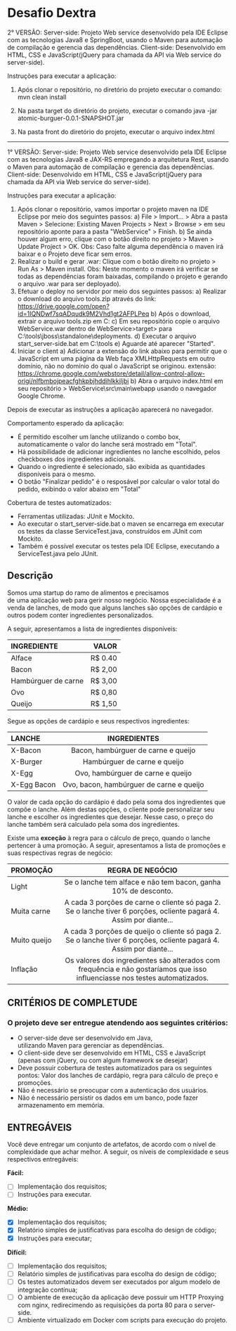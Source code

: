 # Desafio Dextra

2° VERSÃO:
Server-side: Projeto Web service desenvolvido pela IDE Eclipse com as tecnologias Java8 e SpringBoot, usando o Maven para automação de compilação e gerencia das dependências.
Client-side: Desenvolvido em HTML, CSS e JavaScript(jQuery para chamada da API via Web service do server-side).

Instruções para executar a aplicação:
1) Após clonar o repositório, no diretório do projeto executar o comando: mvn clean install

2) Na pasta target do diretório do projeto, executar o comando java -jar atomic-burguer-0.0.1-SNAPSHOT.jar

3) Na pasta front do diretório do projeto, executar o arquivo index.html

________________________________________________________________________________________________________________________________________

1° VERSÃO:
Server-side: Projeto Web service desenvolvido pela IDE Eclipse com as tecnologias Java8 e JAX-RS empregando a arquitetura Rest, usando o Maven para automação de compilação e gerencia das dependências.
Client-side: Desenvolvido em HTML, CSS e JavaScript(jQuery para chamada da API via Web service do server-side).

Instruções para executar a aplicação:

1) Após clonar o repositório, vamos importar o projeto maven na IDE Eclipse por meio dos seguintes passos:
	a) File > Import... > Abra a pasta Maven > Selecione: Existing Maven Projects > Next > Browse > em seu repositório aponte para a pasta "WebService" > Finish.
	b) Se ainda houver algum erro, clique com o botão direito no projeto > Maven > Update Project > OK. 
	Obs: Caso falte alguma dependência o maven irá baixar e o Projeto deve ficar sem erros.
2) Realizar o build e gerar .war: Clique com o botão direito no projeto > Run As > Maven install. 
Obs: Neste momento o maven irá verificar se todas as dependências foram baixadas, compilando o projeto e gerando o arquivo .war para ser deployado).
3) Efetuar o deploy no servidor por meio dos seguintes passos:
	a) Realizar o download do arquivo tools.zip através do link: https://drive.google.com/open?id=1IQNDwf7sqADqudk9M2Vhd1gt2AFPLPeq
	b) Após o download, extrair o arquivo tools.zip em C:
	c) Em seu repositório copie o arquivo WebService.war dentro de WebService>target> para C:\tools\jboss\standalone\deployments.
	d) Executar o arquivo start_server-side.bat em C:\tools 
	e) Aguarde até aparecer "Started".
4) Iniciar o client
	a) Adicionar a extensão do link abaixo para permitir que o JavaScript em uma página da Web faça XMLHttpRequests em outro domínio, não no domínio do qual o JavaScript se originou. 
extensão: https://chrome.google.com/webstore/detail/allow-control-allow-origi/nlfbmbojpeacfghkpbjhddihlkkiljbi
	b) Abra o arquivo index.html em seu repositório > WebService\src\main\webapp usando o navegador Google Chrome.

Depois de executar as instruções a aplicação aparecerá no navegador.

Comportamento esperado da aplicação:
- É permitido escolher um lanche utilizando o combo box, automaticamente o valor do lanche será mostrado em "Total".
- Há possibilidade de adicionar ingredientes no lanche escolhido, pelos checkboxes dos ingredientes adicionais.
- Quando o ingrediente é selecionado, são exibida as quantidades disponíveis para o mesmo. 
- O botão "Finalizar pedido" é o resposável por calcular o valor total do pedido, exibindo o valor abaixo em "Total"

Cobertura de testes automatizados:
- Ferramentas utilizadas: JUnit e Mockito.
- Ao executar o start_server-side.bat o maven se encarrega em executar os testes da classe ServiceTest.java, construídos em JUnit com Mockito.
- Também é possível executar os testes pela IDE Eclipse, executando a ServiceTest.java pelo JUnit.

## Descrição

Somos uma startup do ramo de alimentos e precisamos de uma aplicação web para gerir nosso negócio. Nossa especialidade é a venda de lanches, de modo que alguns lanches são opções de cardápio e outros podem conter ingredientes personalizados.

A seguir, apresentamos a lista de ingredientes disponíveis:


INGREDIENTE           |   VALOR
:---------            | --------:
Alface                | R$ 0.40
Bacon                 | R$ 2,00
Hambúrguer de carne   | R$ 3,00
Ovo                   | R$ 0,80
Queijo                | R$ 1,50

Segue as opções de cardápio e seus respectivos ingredientes:


LANCHE        |   INGREDIENTES
:---------    | :--------------------------------------:
X-Bacon       | Bacon, hambúrguer de carne e queijo
X-Burger      | Hambúrguer de carne e queijo
X-Egg         | Ovo, hambúrguer de carne e queijo
X-Egg Bacon   | Ovo, bacon, hambúrguer de carne e queijo

O valor de cada opção do cardápio é dado pela soma dos ingredientes que compõe o lanche. Além destas opções, o cliente pode personalizar seu lanche e escolher os ingredientes que desejar. Nesse caso, o preço do lanche também será calculado pela soma dos ingredientes.

Existe uma <b>exceção</b> à regra para o cálculo de preço, quando o lanche pertencer à uma promoção. A seguir, apresentamos a lista de promoções e suas respectivas regras de negócio:

PROMOÇÃO        |  REGRA DE NEGÓCIO
:---------      | :--------------------------------------:
Light           | Se o lanche tem alface e não tem bacon, ganha 10% de desconto.
Muita carne     | A cada 3 porções de carne o cliente só paga 2. Se o lanche tiver 6 porções, ocliente pagará 4. Assim por diante...
Muito queijo    | A cada 3 porções de queijo o cliente só paga 2. Se o lanche tiver 6 porções, ocliente pagará 4. Assim por diante...
Inflação        | Os valores dos ingredientes são alterados com frequência e não gostaríamos que isso influenciasse nos testes automatizados.

## CRITÉRIOS DE COMPLETUDE

### O projeto deve ser entregue atendendo aos seguintes critérios:

- O server-side deve ser desenvolvido em Java, utilizando Maven para gerenciar as dependências.
- O client-side deve ser desenvolvido em HTML, CSS e JavaScript (apenas com jQuery, ou com algum framework se desejar)
- Deve possuir cobertura de testes automatizados para os seguintes pontos: Valor dos lanches de cardápio, regra para cálculo de preço e promoções.
- Não é necessário se preocupar com a autenticação dos usuários.
- Não é necessário persistir os dados em um banco, pode fazer armazenamento em memória.


## ENTREGÁVEIS

Você deve entregar um conjunto de artefatos, de acordo com o nível de complexidade que achar melhor. A seguir, os níveis de complexidade e seus respectivos entregáveis:

<b>Fácil:</b>
- [ ] Implementação dos requisitos;
- [ ] Instruções para executar.

<b>Médio:</b>
- [X] Implementação dos requisitos;
- [X] Relatório simples de justificativas para escolha do design de código;
- [X] Instruções para executar;

<b>Difícil:</b>
- [ ] Implementação dos requisitos;
- [ ] Relatório simples de justificativas para escolha do design de código;
- [ ] Os testes automatizados devem ser executados por algum modelo de integração contínua;
- [ ] O ambiente de execução da aplicação deve possuir um HTTP Proxying com nginx, redirecimendo as requisições da porta 80 para o server-side.
- [ ] Ambiente virtualizado em Docker com scripts para execução do projeto.
